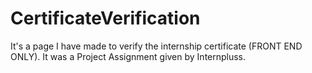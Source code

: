 # CertificateVerification
It's a page I have made to verify the internship certificate (FRONT END ONLY). It was a Project Assignment given by Internpluss.
